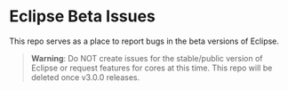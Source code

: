 # Eclipse Beta Issues
This repo serves as a place to report bugs in the beta versions of Eclipse.

> **Warning**: Do NOT create issues for the stable/public version of Eclipse or request features for cores at this time. This repo will be deleted once v3.0.0 releases.
